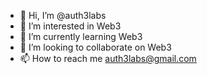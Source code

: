 - 👋 Hi, I’m @auth3labs
- 👀 I’m interested in Web3
- 🌱 I’m currently learning Web3
- 💞️ I’m looking to collaborate on Web3
- 📫 How to reach me auth3labs@gmail.com

<!---
auth3labs/auth3labs is a ✨ special ✨ repository because its `README.md` (this file) appears on your GitHub profile.
You can click the Preview link to take a look at your changes.
--->
